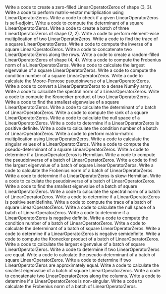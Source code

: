Write a code to create a zero-filled LinearOperatorZeros of shape (3, 3).
Write a code to perform matrix-vector multiplication using LinearOperatorZeros.
Write a code to check if a given LinearOperatorZeros is self-adjoint.
Write a code to compute the determinant of a square LinearOperatorZeros.
Write a code to create a batch of three LinearOperatorZeros of shape (2, 2).
Write a code to perform element-wise multiplication of two LinearOperatorZeros.
Write a code to find the trace of a square LinearOperatorZeros.
Write a code to compute the inverse of a square LinearOperatorZeros.
Write a code to concatenate two LinearOperatorZeros along the rows.
Write a code to create a random-filled LinearOperatorZeros of shape (4, 4).
Write a code to compute the Frobenius norm of a LinearOperatorZeros.
Write a code to calculate the largest eigenvalue of a square LinearOperatorZeros.
Write a code to compute the condition number of a square LinearOperatorZeros.
Write a code to calculate the Moore-Penrose pseudoinverse of a LinearOperatorZeros.
Write a code to convert a LinearOperatorZeros to a dense NumPy array.
Write a code to calculate the spectral norm of a LinearOperatorZeros.
Write a code to compute the Kronecker product of two LinearOperatorZeros.
Write a code to find the smallest eigenvalue of a square LinearOperatorZeros.
Write a code to calculate the determinant of a batch of LinearOperatorZeros.
Write a code to compute the rank of a square LinearOperatorZeros.
Write a code to calculate the null space of a LinearOperatorZeros.
Write a code to determine if a LinearOperatorZeros is positive definite.
Write a code to calculate the condition number of a batch of LinearOperatorZeros.
Write a code to perform matrix-matrix multiplication using LinearOperatorZeros.
Write a code to calculate the singular values of a LinearOperatorZeros.
Write a code to compute the pseudo-determinant of a square LinearOperatorZeros.
Write a code to determine if a LinearOperatorZeros is Hermitian.
Write a code to compute the pseudoinverse of a batch of LinearOperatorZeros.
Write a code to find the largest eigenvalue of a batch of square LinearOperatorZeros.
Write a code to calculate the Frobenius norm of a batch of LinearOperatorZeros.
Write a code to determine if a LinearOperatorZeros is skew-Hermitian.
Write a code to calculate the pseudoinverse of a batch of LinearOperatorZeros.
Write a code to find the smallest eigenvalue of a batch of square LinearOperatorZeros.
Write a code to calculate the spectral norm of a batch of LinearOperatorZeros.
Write a code to determine if a LinearOperatorZeros is positive semidefinite.
Write a code to compute the trace of a batch of square LinearOperatorZeros.
Write a code to calculate the null space of a batch of LinearOperatorZeros.
Write a code to determine if a LinearOperatorZeros is negative definite.
Write a code to compute the condition number of a batch of LinearOperatorZeros.
Write a code to calculate the determinant of a batch of square LinearOperatorZeros.
Write a code to determine if a LinearOperatorZeros is negative semidefinite.
Write a code to compute the Kronecker product of a batch of LinearOperatorZeros.
Write a code to calculate the largest eigenvalue of a batch of square LinearOperatorZeros.
Write a code to determine if two LinearOperatorZeros are equal.
Write a code to calculate the pseudo-determinant of a batch of square LinearOperatorZeros.
Write a code to determine if two LinearOperatorZeros are approximately equal.
Write a code to calculate the smallest eigenvalue of a batch of square LinearOperatorZeros.
Write a code to concatenate two LinearOperatorZeros along the columns.
Write a code to determine if a LinearOperatorZeros is non-singular.
Write a code to calculate the Frobenius norm of a batch of LinearOperatorZeros.